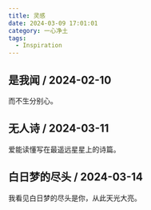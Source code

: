 ```yaml
---
title: 灵感
date: 2024-03-09 17:01:01
category: 一心净土
tags:
  - Inspiration
---
```


## 是我闻 / 2024-02-10

而不生分别心。

## 无人诗 / 2024-03-11

爱能读懂写在最遥远星星上的诗篇。

## 白日梦的尽头 / 2024-03-14

我看见白日梦的尽头是你，从此天光大亮。
